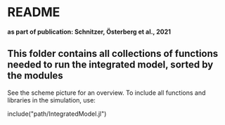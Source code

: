 README
===============
**as part of publication: Schnitzer, Österberg et al., 2021**


## This folder contains all collections of functions needed to run the integrated model, sorted by the modules

See the scheme picture for an overview.
To include all functions and libraries in the simulation, use:

include("path/IntegratedModel.jl")


